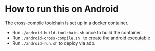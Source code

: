 # How to run this on Android

The cross-compile toolchain is set up in a docker container. 

* Run ```./android-build-toolchain.sh``` once to build the container.
* Run ```./android-cross-compile.sh ``` to create the android executable
* Run ```./android-run.sh``` to deploy via adb.  

